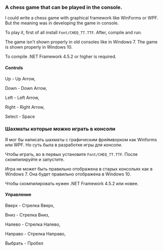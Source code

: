 ### A chess game that can be played in the console.

I could write a chess game with graphical framework like WinForms or WPF. But the meaning was in developing the game in console.

To play it, first of all install `Font/CHEQ_TT.TTF`. After, compile and run.


The game isn't shown properly in old consoles like in Windows 7. The game is shown properly in Windows 10.

To compile .NET Framework 4.5.2 or higher is required.

#### Controls

Up - Up Arrow, 

Down - Down Arrow, 

Left - Left Arrow,

Right - Right Arrow,

Select - Space


### Шахматы которые можно играть в консоли

Я мог бы написать шахматы с графическим фреймворком как Winforms или WPF. Но суть была в разработке игры для консоли.

Чтобы играть, во в первых установите `Font/CHEQ_TT.TTF`. После скомпилируйте и запустите.

Игра не может быть правильно отображена в старых консольях как в Windows 7. Она будет правильно отображена в Windows 10.

Чтобы скомпилировать нужен .NET Framework 4.5.2 или новее.

#### Управление

Вверх - Стрелка Вверх,

Вниз - Стрелка Вниз,

Налево - Стрелка Налево,

Направо - Стрелка Направо,

Выбрать - Пробел